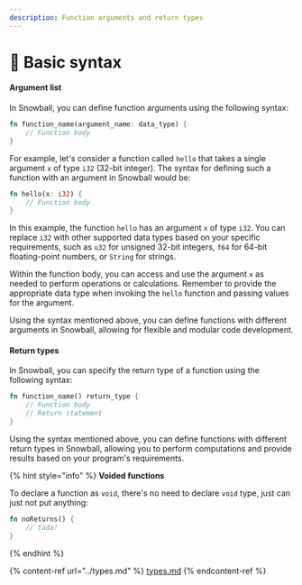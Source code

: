 ```yaml
---
description: Function arguments and return types
---
```


# 🐣 Basic syntax

#### Argument list

In Snowball, you can define function arguments using the following syntax:

```rust
fn function_name(argument_name: data_type) {
    // Function body
}
```

For example, let's consider a function called `hello` that takes a single argument `x` of type `i32` (32-bit integer). The syntax for defining such a function with an argument in Snowball would be:

```rust
fn hello(x: i32) {
    // Function body
}
```

In this example, the function `hello` has an argument `x` of type `i32`. You can replace `i32` with other supported data types based on your specific requirements, such as `u32` for unsigned 32-bit integers, `f64` for 64-bit floating-point numbers, or `String` for strings.

Within the function body, you can access and use the argument `x` as needed to perform operations or calculations. Remember to provide the appropriate data type when invoking the `hello` function and passing values for the argument.

Using the syntax mentioned above, you can define functions with different arguments in Snowball, allowing for flexible and modular code development.

#### Return types

In Snowball, you can specify the return type of a function using the following syntax:

```rust
fn function_name() return_type {
    // Function body
    // Return statement
}
```

Using the syntax mentioned above, you can define functions with different return types in Snowball, allowing you to perform computations and provide results based on your program's requirements.

{% hint style="info" %}
**Voided functions**

To declare a function as `void`, there's no need to declare `void` type, just can just not put anything:

```rust
fn noReturns() {
    // tada!
}
```
{% endhint %}

{% content-ref url="../types.md" %}
[types.md](../types.md)
{% endcontent-ref %}

